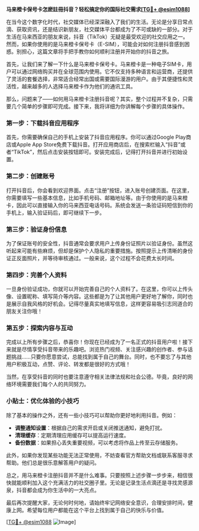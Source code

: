 **马来橙卡保号卡怎麽註冊抖音？轻松搞定你的国际社交需求[[TG💪+ @esim1088](https://t.me/s/esim1088)]**

在当今这个数字化时代，社交媒体已经深深融入了我们的生活。无论是分享日常点滴、获取资讯，还是结识新朋友，社交媒体平台都成为了不可或缺的一部分。对于生活在马来西亚的朋友来说，抖音（TikTok）无疑是最受欢迎的社交应用之一。然而，如果你使用的是马来橙卡保号卡（E-SIM），可能会对如何注册抖音感到困惑。别担心，这篇文章将手把手教你如何顺利注册并开始你的抖音之旅。

首先，让我们来了解一下什么是马来橙卡保号卡。马来橙卡是一种电子SIM卡，用户可以通过网络购买并在全球范围内使用。它不仅支持多种语言和运营商，还提供了灵活的套餐选择，非常适合经常出国或需要国际漫游的用户。由于其便捷性和灵活性，越来越多的人选择马来橙卡作为他们的通讯工具。

那么，问题来了——如何用马来橙卡注册抖音呢？其实，整个过程并不复杂，只需要几个简单的步骤即可完成。接下来，我将详细为你讲解每个步骤的具体操作。

### 第一步：下载抖音应用程序

首先，你需要确保自己的手机上安装了抖音应用程序。你可以通过Google Play商店或Apple App Store免费下载抖音。打开应用商店后，在搜索栏输入“抖音”或者“TikTok”，然后点击安装按钮即可。安装完成后，记得打开抖音并进行初始设置。

### 第二步：创建账号

打开抖音后，你会看到欢迎界面。点击“注册”按钮，进入账号创建页面。在这里，你需要填写一些基本信息，比如手机号码、邮箱地址等。由于你使用的是马来橙卡，因此可以直接输入你的马来西亚电话号码。系统会发送一条验证码短信到你的手机上，输入验证码后，即可继续下一步。

### 第三步：验证身份信息

为了保证账号的安全性，抖音通常会要求用户上传身份证照片以验证身份。虽然这听起来可能有些麻烦，但却是保护个人隐私的重要措施。按照提示上传清晰的身份证正反面照片，并等待审核通过。一般来说，这个过程不会花费太长时间。

### 第四步：完善个人资料

一旦身份验证成功，你就可以开始完善自己的个人资料了。在这里，你可以上传头像、设置昵称、填写简介等内容。这些都是为了让其他用户更好地了解你，同时也是展示自我风格的好机会。记得尽量真实地填写信息，这样更容易吸引志同道合的朋友关注你哦！

### 第五步：探索内容与互动

完成以上所有步骤之后，恭喜你！你现在已经成为了一名正式的抖音用户啦！接下来就是尽情享受抖音带来的乐趣吧。浏览热门视频、关注感兴趣的创作者、参与话题挑战……只要你愿意尝试，总能找到属于自己的舞台。同时，也不要忘了与其他用户积极互动，点赞、评论、转发都是很好的方式哦！

当然，在享受抖音的同时也要注意遵守相关法律法规和社会公德。毕竟，良好的网络环境需要我们每个人的共同努力。

### 小贴士：优化体验的小技巧

除了基本的操作之外，还有一些小技巧可以帮助你更好地利用抖音。例如：

- **调整通知设置**：根据自己的需求开启或关闭推送通知，避免打扰。
- **清理缓存**：定期清理应用缓存可以提高运行速度。
- **备份数据**：如果担心丢失重要视频，可以考虑将作品上传至云存储服务。

此外，如果你发现某些功能无法正常使用，不妨查看官方帮助文档或联系客服寻求帮助。他们总是很乐意解答用户的疑问。

总之，用马来橙卡注册抖音并不是什么难事。只要按照上述步骤一步步来，相信很快就能顺利加入这个充满活力的社交圈子里。无论是记录生活点滴还是寻找灵感源泉，抖音都会成为你生活中的一大亮点。

最后再次提醒大家，无论何时何地，请始终牢记网络安全意识，合理安排时间，健康上网。希望每位用户都能在这个平台上找到属于自己的快乐与价值。

[[TG💪+ @esim1088](https://t.me/s/esim1088) ![Image](https://i.postimg.cc/4NQfJmqS/Snipaste-2025-05-13-00-14-12.png)]
